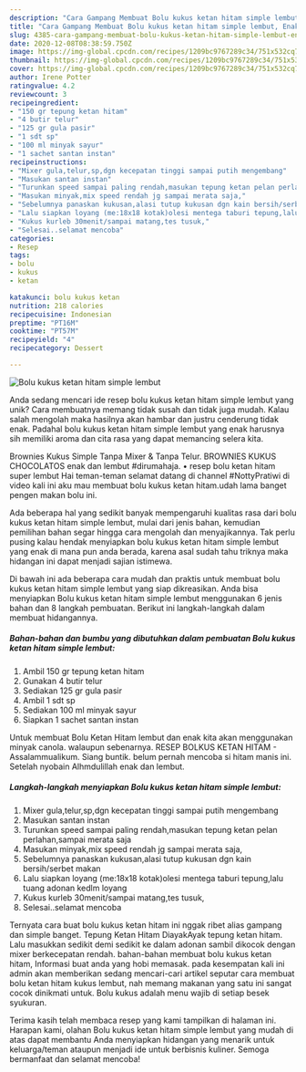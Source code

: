 ```yaml
---
description: "Cara Gampang Membuat Bolu kukus ketan hitam simple lembut, Enak"
title: "Cara Gampang Membuat Bolu kukus ketan hitam simple lembut, Enak"
slug: 4385-cara-gampang-membuat-bolu-kukus-ketan-hitam-simple-lembut-enak
date: 2020-12-08T08:38:59.750Z
image: https://img-global.cpcdn.com/recipes/1209bc9767289c34/751x532cq70/bolu-kukus-ketan-hitam-simple-lembut-foto-resep-utama.jpg
thumbnail: https://img-global.cpcdn.com/recipes/1209bc9767289c34/751x532cq70/bolu-kukus-ketan-hitam-simple-lembut-foto-resep-utama.jpg
cover: https://img-global.cpcdn.com/recipes/1209bc9767289c34/751x532cq70/bolu-kukus-ketan-hitam-simple-lembut-foto-resep-utama.jpg
author: Irene Potter
ratingvalue: 4.2
reviewcount: 3
recipeingredient:
- "150 gr tepung ketan hitam"
- "4 butir telur"
- "125 gr gula pasir"
- "1 sdt sp"
- "100 ml minyak sayur"
- "1 sachet santan instan"
recipeinstructions:
- "Mixer gula,telur,sp,dgn kecepatan tinggi sampai putih mengembang"
- "Masukan santan instan"
- "Turunkan speed sampai paling rendah,masukan tepung ketan pelan perlahan,sampai merata saja"
- "Masukan minyak,mix speed rendah jg sampai merata saja,"
- "Sebelumnya panaskan kukusan,alasi tutup kukusan dgn kain bersih/serbet makan"
- "Lalu siapkan loyang (me:18x18 kotak)olesi mentega taburi tepung,lalu tuang adonan kedlm loyang"
- "Kukus kurleb 30menit/sampai matang,tes tusuk,"
- "Selesai..selamat mencoba"
categories:
- Resep
tags:
- bolu
- kukus
- ketan

katakunci: bolu kukus ketan 
nutrition: 218 calories
recipecuisine: Indonesian
preptime: "PT16M"
cooktime: "PT57M"
recipeyield: "4"
recipecategory: Dessert

---
```



![Bolu kukus ketan hitam simple lembut](https://img-global.cpcdn.com/recipes/1209bc9767289c34/751x532cq70/bolu-kukus-ketan-hitam-simple-lembut-foto-resep-utama.jpg)

Anda sedang mencari ide resep bolu kukus ketan hitam simple lembut yang unik? Cara membuatnya memang tidak susah dan tidak juga mudah. Kalau salah mengolah maka hasilnya akan hambar dan justru cenderung tidak enak. Padahal bolu kukus ketan hitam simple lembut yang enak harusnya sih memiliki aroma dan cita rasa yang dapat memancing selera kita.

Brownies Kukus Simple Tanpa Mixer &amp; Tanpa Telur. BROWNIES KUKUS CHOCOLATOS enak dan lembut #dirumahaja. • resep bolu ketan hitam super lembut Hai teman-teman selamat datang di channel #NottyPratiwi di video kali ini aku mau membuat bolu kukus ketan hitam.udah lama banget pengen makan bolu ini.

Ada beberapa hal yang sedikit banyak mempengaruhi kualitas rasa dari bolu kukus ketan hitam simple lembut, mulai dari jenis bahan, kemudian pemilihan bahan segar hingga cara mengolah dan menyajikannya. Tak perlu pusing kalau hendak menyiapkan bolu kukus ketan hitam simple lembut yang enak di mana pun anda berada, karena asal sudah tahu triknya maka hidangan ini dapat menjadi sajian istimewa.


Di bawah ini ada beberapa cara mudah dan praktis untuk membuat bolu kukus ketan hitam simple lembut yang siap dikreasikan. Anda bisa menyiapkan Bolu kukus ketan hitam simple lembut menggunakan 6 jenis bahan dan 8 langkah pembuatan. Berikut ini langkah-langkah dalam membuat hidangannya.

<!--inarticleads1-->

##### Bahan-bahan dan bumbu yang dibutuhkan dalam pembuatan Bolu kukus ketan hitam simple lembut:

1. Ambil 150 gr tepung ketan hitam
1. Gunakan 4 butir telur
1. Sediakan 125 gr gula pasir
1. Ambil 1 sdt sp
1. Sediakan 100 ml minyak sayur
1. Siapkan 1 sachet santan instan


Untuk membuat Bolu Ketan Hitam lembut dan enak kita akan menggunakan minyak canola. walaupun sebenarnya. RESEP BOLKUS KETAN HITAM - Assalammualikum. Siang buntik. belum pernah mencoba si hitam manis ini. Setelah nyobain Alhmdulillah enak dan lembut. 

<!--inarticleads2-->

##### Langkah-langkah menyiapkan Bolu kukus ketan hitam simple lembut:

1. Mixer gula,telur,sp,dgn kecepatan tinggi sampai putih mengembang
1. Masukan santan instan
1. Turunkan speed sampai paling rendah,masukan tepung ketan pelan perlahan,sampai merata saja
1. Masukan minyak,mix speed rendah jg sampai merata saja,
1. Sebelumnya panaskan kukusan,alasi tutup kukusan dgn kain bersih/serbet makan
1. Lalu siapkan loyang (me:18x18 kotak)olesi mentega taburi tepung,lalu tuang adonan kedlm loyang
1. Kukus kurleb 30menit/sampai matang,tes tusuk,
1. Selesai..selamat mencoba


Ternyata cara buat bolu kukus ketan hitam ini nggak ribet alias gampang dan simple banget. Tepung Ketan Hitam DiayakAyak tepung ketan hitam. Lalu masukkan sedikit demi sedikit ke dalam adonan sambil dikocok dengan mixer berkecepatan rendah. bahan-bahan membuat bolu kukus ketan hitam, Informasi buat anda yang hobi memasak. pada kesempatan kali ini admin akan memberikan sedang mencari-cari artikel seputar cara membuat bolu ketan hitam kukus lembut, nah memang makanan yang satu ini sangat cocok dinikmati untuk. Bolu kukus adalah menu wajib di setiap besek syukuran. 

Terima kasih telah membaca resep yang kami tampilkan di halaman ini. Harapan kami, olahan Bolu kukus ketan hitam simple lembut yang mudah di atas dapat membantu Anda menyiapkan hidangan yang menarik untuk keluarga/teman ataupun menjadi ide untuk berbisnis kuliner. Semoga bermanfaat dan selamat mencoba!
